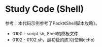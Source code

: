 # Study Code (Shell)
参考：本代码示例参考了Packt《Shell脚本攻略》。

* 0100 - script.sh, Shell的模板文件
* 0102 - 0102.sh，最初级的练习(使用echo)